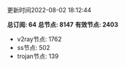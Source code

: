更新时间2022-08-02 18:12:44

**总订阅: 64**
**总节点: 8147**
**有效节点: 2403**
- v2ray节点: 1762
- ss节点: 502
- trojan节点: 139
